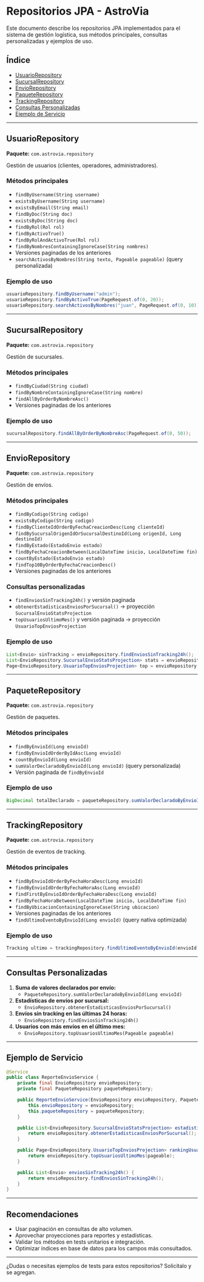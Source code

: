 # Repositorios JPA - AstroVia

Este documento describe los repositorios JPA implementados para el sistema de gestión logística, sus métodos principales, consultas personalizadas y ejemplos de uso.

## Índice
- [UsuarioRepository](#usuariorepository)
- [SucursalRepository](#sucursalrepository)
- [EnvioRepository](#enviorepository)
- [PaqueteRepository](#paqueterepository)
- [TrackingRepository](#trackingrepository)
- [Consultas Personalizadas](#consultas-personalizadas)
- [Ejemplo de Servicio](#ejemplo-de-servicio)

---

## UsuarioRepository
**Paquete:** `com.astrovia.repository`

Gestión de usuarios (clientes, operadores, administradores).

### Métodos principales
- `findByUsername(String username)`
- `existsByUsername(String username)`
- `existsByEmail(String email)`
- `findByDoc(String doc)`
- `existsByDoc(String doc)`
- `findByRol(Rol rol)`
- `findByActivoTrue()`
- `findByRolAndActivoTrue(Rol rol)`
- `findByNombresContainingIgnoreCase(String nombres)`
- Versiones paginadas de los anteriores
- `searchActivosByNombres(String texto, Pageable pageable)` (query personalizada)

### Ejemplo de uso
```java
usuarioRepository.findByUsername("admin");
usuarioRepository.findByActivoTrue(PageRequest.of(0, 20));
usuarioRepository.searchActivosByNombres("juan", PageRequest.of(0, 10));
```

---

## SucursalRepository
**Paquete:** `com.astrovia.repository`

Gestión de sucursales.

### Métodos principales
- `findByCiudad(String ciudad)`
- `findByNombreContainingIgnoreCase(String nombre)`
- `findAllByOrderByNombreAsc()`
- Versiones paginadas de los anteriores

### Ejemplo de uso
```java
sucursalRepository.findAllByOrderByNombreAsc(PageRequest.of(0, 50));
```

---

## EnvioRepository
**Paquete:** `com.astrovia.repository`

Gestión de envíos.

### Métodos principales
- `findByCodigo(String codigo)`
- `existsByCodigo(String codigo)`
- `findByClienteIdOrderByFechaCreacionDesc(Long clienteId)`
- `findBySucursalOrigenIdOrSucursalDestinoId(Long origenId, Long destinoId)`
- `findByEstado(EstadoEnvio estado)`
- `findByFechaCreacionBetween(LocalDateTime inicio, LocalDateTime fin)`
- `countByEstado(EstadoEnvio estado)`
- `findTop10ByOrderByFechaCreacionDesc()`
- Versiones paginadas de los anteriores

### Consultas personalizadas
- `findEnviosSinTracking24h()` y versión paginada
- `obtenerEstadisticasEnviosPorSucursal()` → proyección `SucursalEnvioStatsProjection`
- `topUsuariosUltimoMes()` y versión paginada → proyección `UsuarioTopEnviosProjection`

### Ejemplo de uso
```java
List<Envio> sinTracking = envioRepository.findEnviosSinTracking24h();
List<EnvioRepository.SucursalEnvioStatsProjection> stats = envioRepository.obtenerEstadisticasEnviosPorSucursal();
Page<EnvioRepository.UsuarioTopEnviosProjection> top = envioRepository.topUsuariosUltimoMes(PageRequest.of(0, 5));
```

---

## PaqueteRepository
**Paquete:** `com.astrovia.repository`

Gestión de paquetes.

### Métodos principales
- `findByEnvioId(Long envioId)`
- `findByEnvioIdOrderByIdAsc(Long envioId)`
- `countByEnvioId(Long envioId)`
- `sumValorDeclaradoByEnvioId(Long envioId)` (query personalizada)
- Versión paginada de `findByEnvioId`

### Ejemplo de uso
```java
BigDecimal totalDeclarado = paqueteRepository.sumValorDeclaradoByEnvioId(envioId);
```

---

## TrackingRepository
**Paquete:** `com.astrovia.repository`

Gestión de eventos de tracking.

### Métodos principales
- `findByEnvioIdOrderByFechaHoraDesc(Long envioId)`
- `findByEnvioIdOrderByFechaHoraAsc(Long envioId)`
- `findFirstByEnvioIdOrderByFechaHoraDesc(Long envioId)`
- `findByFechaHoraBetween(LocalDateTime inicio, LocalDateTime fin)`
- `findByUbicacionContainingIgnoreCase(String ubicacion)`
- Versiones paginadas de los anteriores
- `findUltimoEventoByEnvioId(Long envioId)` (query nativa optimizada)

### Ejemplo de uso
```java
Tracking ultimo = trackingRepository.findUltimoEventoByEnvioId(envioId);
```

---

## Consultas Personalizadas
1. **Suma de valores declarados por envío:**
   - `PaqueteRepository.sumValorDeclaradoByEnvioId(Long envioId)`
2. **Estadísticas de envíos por sucursal:**
   - `EnvioRepository.obtenerEstadisticasEnviosPorSucursal()`
3. **Envíos sin tracking en las últimas 24 horas:**
   - `EnvioRepository.findEnviosSinTracking24h()`
4. **Usuarios con más envíos en el último mes:**
   - `EnvioRepository.topUsuariosUltimoMes(Pageable pageable)`

---

## Ejemplo de Servicio
```java
@Service
public class ReporteEnvioService {
    private final EnvioRepository envioRepository;
    private final PaqueteRepository paqueteRepository;

    public ReporteEnvioService(EnvioRepository envioRepository, PaqueteRepository paqueteRepository) {
        this.envioRepository = envioRepository;
        this.paqueteRepository = paqueteRepository;
    }

    public List<EnvioRepository.SucursalEnvioStatsProjection> estadisticasSucursales() {
        return envioRepository.obtenerEstadisticasEnviosPorSucursal();
    }

    public Page<EnvioRepository.UsuarioTopEnviosProjection> rankingUsuarios(Pageable pageable) {
        return envioRepository.topUsuariosUltimoMes(pageable);
    }

    public List<Envio> enviosSinTracking24h() {
        return envioRepository.findEnviosSinTracking24h();
    }
}
```

---

## Recomendaciones
- Usar paginación en consultas de alto volumen.
- Aprovechar proyecciones para reportes y estadísticas.
- Validar los métodos en tests unitarios e integración.
- Optimizar índices en base de datos para los campos más consultados.

---

¿Dudas o necesitas ejemplos de tests para estos repositorios? Solicítalo y se agregan.
